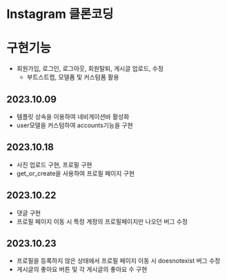 # Instagram 클론코딩

# 구현기능
- 회원가입, 로그인, 로그아웃, 회원탈퇴, 게시글 업로드, 수정
    - 부트스트랩, 모델폼 및 커스텀폼 활용

## 2023.10.09
- 템플릿 상속을 이용하여 네비게이션바 활성화
- user모델을 커스텀하여 accounts기능을 구현

## 2023.10.18
- 사진 업로드 구현, 프로필 구현
- get_or_create을 사용하여 프로필 페이지 구현

## 2023.10.22
- 댓글 구현
- 프로필 페이지 이동 시 특정 계정의 프로필페이지만 나오던 버그 수정

## 2023.10.23
- 프로필을 등록하지 않은 상태에서 프로필 페이지 이동 시 doesnotexist 버그 수정
- 게시글의 좋아요 버튼 및 각 게시글의 좋아요 수 구현